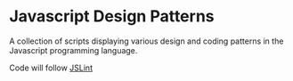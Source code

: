 # Javascript Design Patterns
A collection of scripts displaying various design and coding patterns in the Javascript programming language.

Code will follow [JSLint](http://www.jslint.com/)
